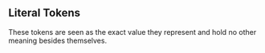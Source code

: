 ## Literal Tokens

These tokens are seen as the exact value they represent and hold no other meaning besides themselves. 